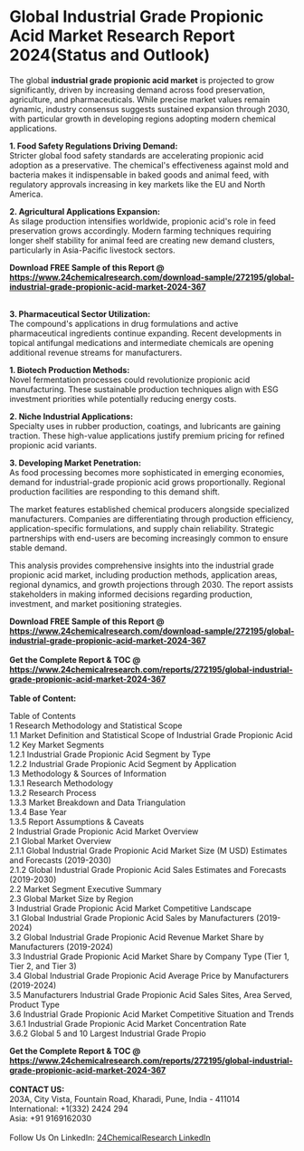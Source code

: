 <h1>Global Industrial Grade Propionic Acid Market Research Report 2024(Status and Outlook)</h1><p>The global <strong>industrial grade propionic acid market</strong> is projected to grow significantly, driven by increasing demand across food preservation, agriculture, and pharmaceuticals. While precise market values remain dynamic, industry consensus suggests sustained expansion through 2030, with particular growth in developing regions adopting modern chemical applications.</p><p><strong>1. Food Safety Regulations Driving Demand:</strong><br>
Stricter global food safety standards are accelerating propionic acid adoption as a preservative. The chemical's effectiveness against mold and bacteria makes it indispensable in baked goods and animal feed, with regulatory approvals increasing in key markets like the EU and North America.</p><p><strong>2. Agricultural Applications Expansion:</strong><br>
As silage production intensifies worldwide, propionic acid's role in feed preservation grows accordingly. Modern farming techniques requiring longer shelf stability for animal feed are creating new demand clusters, particularly in Asia-Pacific livestock sectors.</p><div><b>Download FREE Sample of this Report @ 
            <a href="https://www.24chemicalresearch.com/download-sample/272195/global-industrial-grade-propionic-acid-market-2024-367">
            https://www.24chemicalresearch.com/download-sample/272195/global-industrial-grade-propionic-acid-market-2024-367</a></b></div><br><p><strong>3. Pharmaceutical Sector Utilization:</strong><br>
The compound's applications in drug formulations and active pharmaceutical ingredients continue expanding. Recent developments in topical antifungal medications and intermediate chemicals are opening additional revenue streams for manufacturers.</p><p><strong>1. Biotech Production Methods:</strong><br>
Novel fermentation processes could revolutionize propionic acid manufacturing. These sustainable production techniques align with ESG investment priorities while potentially reducing energy costs.</p><p><strong>2. Niche Industrial Applications:</strong><br>
Specialty uses in rubber production, coatings, and lubricants are gaining traction. These high-value applications justify premium pricing for refined propionic acid variants.</p><p><strong>3. Developing Market Penetration:</strong><br>
As food processing becomes more sophisticated in emerging economies, demand for industrial-grade propionic acid grows proportionally. Regional production facilities are responding to this demand shift.</p><p>The market features established chemical producers alongside specialized manufacturers. Companies are differentiating through production efficiency, application-specific formulations, and supply chain reliability. Strategic partnerships with end-users are becoming increasingly common to ensure stable demand.</p><p>This analysis provides comprehensive insights into the industrial grade propionic acid market, including production methods, application areas, regional dynamics, and growth projections through 2030. The report assists stakeholders in making informed decisions regarding production, investment, and market positioning strategies.</p><div><b>Download FREE Sample of this Report @ 
            <a href="https://www.24chemicalresearch.com/download-sample/272195/global-industrial-grade-propionic-acid-market-2024-367">
            https://www.24chemicalresearch.com/download-sample/272195/global-industrial-grade-propionic-acid-market-2024-367</a></b></div><br><div><b>Get the Complete Report & TOC @ 
            <a href="https://www.24chemicalresearch.com/reports/272195/global-industrial-grade-propionic-acid-market-2024-367">
            https://www.24chemicalresearch.com/reports/272195/global-industrial-grade-propionic-acid-market-2024-367</a></b></div><br>
            <b>Table of Content:</b><p>Table of Contents<br />
1 Research Methodology and Statistical Scope<br />
1.1 Market Definition and Statistical Scope of Industrial Grade Propionic Acid<br />
1.2 Key Market Segments<br />
1.2.1 Industrial Grade Propionic Acid Segment by Type<br />
1.2.2 Industrial Grade Propionic Acid Segment by Application<br />
1.3 Methodology & Sources of Information<br />
1.3.1 Research Methodology<br />
1.3.2 Research Process<br />
1.3.3 Market Breakdown and Data Triangulation<br />
1.3.4 Base Year<br />
1.3.5 Report Assumptions & Caveats<br />
2 Industrial Grade Propionic Acid Market Overview<br />
2.1 Global Market Overview<br />
2.1.1 Global Industrial Grade Propionic Acid Market Size (M USD) Estimates and Forecasts (2019-2030)<br />
2.1.2 Global Industrial Grade Propionic Acid Sales Estimates and Forecasts (2019-2030)<br />
2.2 Market Segment Executive Summary<br />
2.3 Global Market Size by Region<br />
3 Industrial Grade Propionic Acid Market Competitive Landscape<br />
3.1 Global Industrial Grade Propionic Acid Sales by Manufacturers (2019-2024)<br />
3.2 Global Industrial Grade Propionic Acid Revenue Market Share by Manufacturers (2019-2024)<br />
3.3 Industrial Grade Propionic Acid Market Share by Company Type (Tier 1, Tier 2, and Tier 3)<br />
3.4 Global Industrial Grade Propionic Acid Average Price by Manufacturers (2019-2024)<br />
3.5 Manufacturers Industrial Grade Propionic Acid Sales Sites, Area Served, Product Type<br />
3.6 Industrial Grade Propionic Acid Market Competitive Situation and Trends<br />
3.6.1 Industrial Grade Propionic Acid Market Concentration Rate<br />
3.6.2 Global 5 and 10 Largest Industrial Grade Propio</p><div><b>Get the Complete Report & TOC @ 
            <a href="https://www.24chemicalresearch.com/reports/272195/global-industrial-grade-propionic-acid-market-2024-367">
            https://www.24chemicalresearch.com/reports/272195/global-industrial-grade-propionic-acid-market-2024-367</a></b></div><br><b>CONTACT US:</b><br>
            203A, City Vista, Fountain Road, Kharadi, Pune, India - 411014<br>
            International: +1(332) 2424 294<br>
            Asia: +91 9169162030 <br><br>
            Follow Us On LinkedIn: <a href="https://www.linkedin.com/company/24chemicalresearch/">24ChemicalResearch LinkedIn</a>